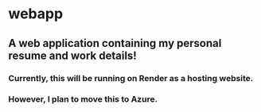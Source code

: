 # webapp
## A web application containing my personal resume and work details!

### Currently, this will be running on Render as a hosting website.

### However, I plan to move this to Azure.

